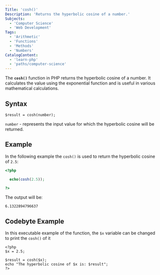 ```yaml
---
Title: 'cosh()'
Description: 'Returns the hyperbolic cosine of a number.'
Subjects:
  - 'Computer Science'
  - 'Web Development'
Tags:
  - 'Arithmetic'
  - 'Functions'
  - 'Methods'
  - 'Numbers'
CatalogContent:
  - 'learn-php'
  - 'paths/computer-science'
---
```


The **`cosh()`** function in PHP returns the hyperbolic cosine of a number. It calculates the value using the exponential function and is useful in various mathematical calculations.

## Syntax

```pseudo
$result = cosh(number);
```

`number` - represents the input value for which the hyperbolic cosine will be returned.

## Example

In the following example the `cosh()` is used to return the hyperbolic cosine of `2.5`:

```php
<?php

  echo(cosh(2.5));

?>
```

The output will be:

```shell
6.1322894796637
```

## Codebyte Example

In this executable example of the function, the `$x` variable can be changed to print the `cosh()` of it

```codebyte/php
<?php
$x = 2.5;

$result = cosh($x);
echo "The hyperbolic cosine of $x is: $result";
?>
```
